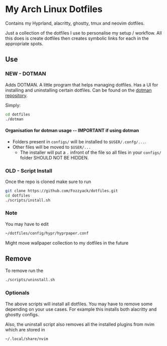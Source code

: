  
# My Arch Linux Dotfiles

Contains my Hyprland, alacritty, ghostty, tmux and neovim dotfiles.

Just a collection of the dotfiles I use to personalise my setup / workflow. All this does is create dotfiles then
creates symbolic links for each in the appropriate spots.

## Use 

### NEW - DOTMAN

Adds DOTMAN. A little program that helps managing dotfiles. Has a UI for installing and uninstalling certain dotfiles.
Can be found on the [dotman repository](https://github.com/Fozzyack/dotfile-manager).

Simply:
```bash
cd dotfiles
./dotman

```

#### Organisation for dotman usage -- IMPORTANT if using dotman

- Folders present in ```configs/``` will be installed to ```$USER/.confg/...```.
- Other files will be moved to ```$USER/...```
    - The installer will put a `.` infront of the file so all files in your ```configs/``` folder SHOULD NOT BE HIDDEN.

### OLD - Script Install

Once the repo is cloned make sure to run

```  bash
git clone https://github.com/Fozzyack/dotfiles.git 
cd dotfiles 
./scripts/install.sh 
```

### Note

You may have to edit 
```bash
~/dotfiles/config/hypr/hyprpaper.conf
```
Might move wallpaper collection to my dotfiles in the future

## Remove

To remove run the 
```bash
./scripts/uninstall.sh 
```

### Optionals

The above scripts will install all dotfiles. You may have to remove some depending on your use cases. For example this
installs both alacritty and ghostty configs.

Also, the uninstall script also removes all the installed plugins from nvim which are stored in
```bash
~/.local/share/nvim
```
